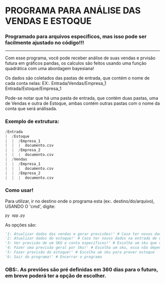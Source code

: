 # PROGRAMA PARA ANÁLISE DAS VENDAS E ESTOQUE

### Programado para arquivos especificos, mas isso pode ser facilmente ajustado no código!!!
--------------------------------------------------------------------------------------------
Com esse programa, você pode receber análise de suas vendas e prvisão futura em gráficos pandas, os calculos são feitos usando uma função quadrática com uma abordagem bayesiana!

Os dados são coletados das pastas de entrada, que contém o nome de cada conta nelas:
EX:. Entrada/Vendas/Empresa_1 
     Entrada/Estoque/Empresa_1

Pode-se notar que há uma pasta de entrada, que contém duas pastas, uma de Vendas e outra de Estoque, ambas contém outras pastas com o nome da conta que será análisada.
### Exemplo de extrutura:
```python
/Entrada
|  /Estoque
|  |  /Empresa_1
|  |  |  documento.csv
|  |  /Empresa_2
|  |  |  documento.csv
|  /Vendas
|  |  /Empresa_1
|  |  |  documento.csv
|  |  /Empresa_2
|  |  |  documento.csv
```

### Como usar!
Para utilizar, ir no destino onde o programa esta (ex:. destino/do/arquivo), USANDO O 'cmd', digite:
```cmd
py app.py
```

As opções são:
```python
'1: Atualizar dados das vendas e gerar previsões!' # Caso ter novos dados na entrada de vendas
'2: Atualizar dados do estoque!' # Caso ter novos dados na entrada de estoque e sempre que atualizar as vendas
'3: Ver previsão de um SKU e conta específicos!' # Escolha um sku que deseja e uma conta, será gerado um gráfico dependendo da escolha (o sku precisa existir na tabela de previsão_futura)
'4: Fazer uma previsão geral por Sku!' # Escolha um sku, essa não depende da tabela de previsões, pois gera o resultado na hora
'5: Fazer previsão do estoque!' # Escolha um sku para prever estoque
'6: Sair do programa!' # Encerrar o programa
```
### OBS:. As previões são pré definidas em 360 dias para o futuro, em breve poderá ter a opção de escolher.

